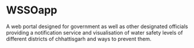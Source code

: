 # WSSOapp

A web portal designed for government as well as other designated officials providing a notification service and visualisation of water safety levels of different districts of chhattisgarh and ways to prevent them.
